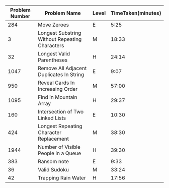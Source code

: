 | Problem Number | Problem Name                                   | Level | TimeTaken(minutes) |
|----------------|------------------------------------------------|-------|--------------------|
| 284            | Move Zeroes                                    | E     | 5:25               |
| 3              | Longest Substring Without Repeating Characters | M     | 18:33              |
| 32             | Longest Valid Parentheses                      | H     | 24:14              |
| 1047           | Remove All Adjacent Duplicates In String       | E     | 9:07               |
| 950            | Reveal Cards In Increasing Order               | M     | 57:00              |
| 1095           | Find in Mountain Array                         | H     | 29:37              |
| 160            | Intersection of Two Linked Lists               | E     | 10:30              |
| 424            | Longest Repeating Character Replacement        | M     | 38:30              |
| 1944           | Number of Visible People in a Queue            | H     | 39:30              |
| 383            | Ransom note                                    | E     | 9:33               |
| 36             | Valid Sudoku                                   | M     | 33:24              |
| 42             | Trapping Rain Water                            | H     | 17:56              |
